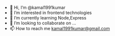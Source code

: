 - 👋 Hi, I’m @kamal1991kumar
- 👀 I’m interested in frontend technologies
- 🌱 I’m currently learning Node,Express
- 💞️ I’m looking to collaborate on ...
- 📫 How to reach me kamal1991kumar@gmail.com

<!---
kamal1991kumar/kamal1991kumar is a ✨ special ✨ repository because its `README.md` (this file) appears on your GitHub profile.
You can click the Preview link to take a look at your changes.
--->
